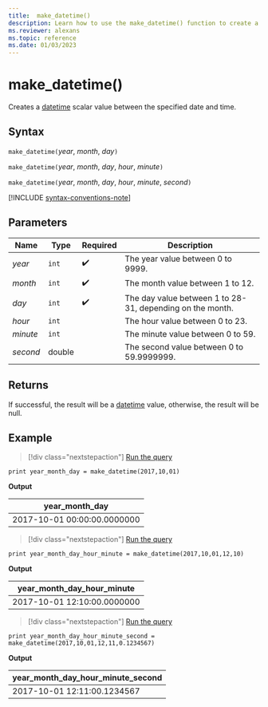 ```yaml
---
title:  make_datetime()
description: Learn how to use the make_datetime() function to create a datetime scalar value from the specified date and time.
ms.reviewer: alexans
ms.topic: reference
ms.date: 01/03/2023
---
```

# make_datetime()

Creates a [datetime](./scalar-data-types/datetime.md) scalar value between the specified date and time.

## Syntax

`make_datetime(`*year*, *month*, *day*`)`

`make_datetime(`*year*, *month*, *day*, *hour*, *minute*`)`

`make_datetime(`*year*, *month*, *day*, *hour*, *minute*, *second*`)`

[!INCLUDE [syntax-conventions-note](../includes/syntax-conventions-note.md)]

## Parameters

| Name | Type | Required | Description |
|--|--|--|--|
|*year*| `int` |  :heavy_check_mark: | The year value between 0 to 9999.|
|*month*| `int` |  :heavy_check_mark: | The month value between 1 to 12. |
|*day*| `int` |  :heavy_check_mark: | The day value between 1 to 28-31, depending on the month.|
|*hour*| `int` | | The hour value between 0 to 23.|
|*minute*| `int` | | The minute value between 0 to 59.|
|*second*| double | | The second value between 0 to 59.9999999.|

## Returns

If successful, the result will be a [datetime](./scalar-data-types/datetime.md) value, otherwise, the result will be null.

## Example

> [!div class="nextstepaction"]
> <a href="https://dataexplorer.azure.com/clusters/help/databases/Samples?query=H4sIAAAAAAAAAysoyswrUahMTSyKz83PK8mIT0msVLBVyE3MTgUyS1JLMnNTNYwMDM11DA10DAw1AS/izjAwAAAA" target="_blank">Run the query</a>

```kusto
print year_month_day = make_datetime(2017,10,01)
```

**Output**

|year_month_day|
|---|
|2017-10-01 00:00:00.0000000|

> [!div class="nextstepaction"]
> <a href="https://dataexplorer.azure.com/clusters/help/databases/Samples?query=H4sIAAAAAAAAAysoyswrUahMTSyKz83PK8mIT0msjM/ILwVyM/NKS1IVbBVyE7NTgcIlqSWZuakaRgaG5jqGBjoGhjqGRkCGJgB7AoRjQgAAAA==" target="_blank">Run the query</a>

```kusto
print year_month_day_hour_minute = make_datetime(2017,10,01,12,10)
```

**Output**

|year_month_day_hour_minute|
|---|
|2017-10-01 12:10:00.0000000|

> [!div class="nextstepaction"]
> <a href="https://dataexplorer.azure.com/clusters/help/databases/Samples?query=H4sIAAAAAAAAAw3JSwqAIBAA0Ku4LBjCsY+rzjJIDijhGDYuvH0tH+9pWdQMDo1KFU0Uw6BU+88sXZlevqpEc5oSbv5XWXPhyVn0gBYsAjpABLugW7f98PMHKbr/e1MAAAA=" target="_blank">Run the query</a>

```kusto
print year_month_day_hour_minute_second = make_datetime(2017,10,01,12,11,0.1234567)
```

**Output**

|year_month_day_hour_minute_second|
|---|
|2017-10-01 12:11:00.1234567|
